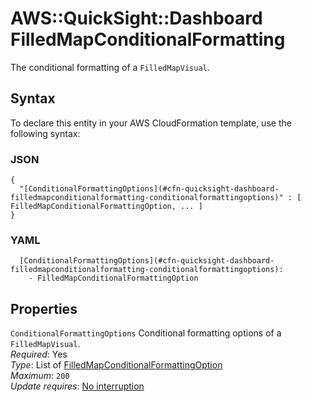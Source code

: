 # AWS::QuickSight::Dashboard FilledMapConditionalFormatting<a name="aws-properties-quicksight-dashboard-filledmapconditionalformatting"></a>

The conditional formatting of a `FilledMapVisual`\.

## Syntax<a name="aws-properties-quicksight-dashboard-filledmapconditionalformatting-syntax"></a>

To declare this entity in your AWS CloudFormation template, use the following syntax:

### JSON<a name="aws-properties-quicksight-dashboard-filledmapconditionalformatting-syntax.json"></a>

```
{
  "[ConditionalFormattingOptions](#cfn-quicksight-dashboard-filledmapconditionalformatting-conditionalformattingoptions)" : [ FilledMapConditionalFormattingOption, ... ]
}
```

### YAML<a name="aws-properties-quicksight-dashboard-filledmapconditionalformatting-syntax.yaml"></a>

```
  [ConditionalFormattingOptions](#cfn-quicksight-dashboard-filledmapconditionalformatting-conditionalformattingoptions):
    - FilledMapConditionalFormattingOption
```

## Properties<a name="aws-properties-quicksight-dashboard-filledmapconditionalformatting-properties"></a>

`ConditionalFormattingOptions` <a name="cfn-quicksight-dashboard-filledmapconditionalformatting-conditionalformattingoptions"></a>
Conditional formatting options of a `FilledMapVisual`\.  
_Required_: Yes  
_Type_: List of [FilledMapConditionalFormattingOption](aws-properties-quicksight-dashboard-filledmapconditionalformattingoption.md)  
_Maximum_: `200`  
_Update requires_: [No interruption](https://docs.aws.amazon.com/AWSCloudFormation/latest/UserGuide/using-cfn-updating-stacks-update-behaviors.html#update-no-interrupt)
